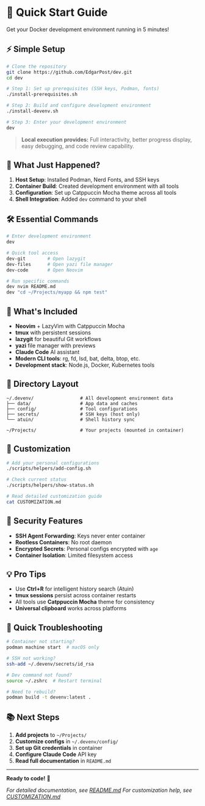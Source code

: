 # 🚀 Quick Start Guide

Get your Docker development environment running in 5 minutes!

## ⚡ Simple Setup

```bash
# Clone the repository
git clone https://github.com/EdgarPost/dev.git
cd dev

# Step 1: Set up prerequisites (SSH keys, Podman, fonts)
./install-prerequisites.sh

# Step 2: Build and configure development environment
./install-devenv.sh

# Step 3: Enter your development environment
dev
```

> **Local execution provides:** Full interactivity, better progress display, easy debugging, and code review capability.

## 🎯 What Just Happened?

1. **Host Setup**: Installed Podman, Nerd Fonts, and SSH keys
2. **Container Build**: Created development environment with all tools
3. **Configuration**: Set up Catppuccin Mocha theme across all tools
4. **Shell Integration**: Added `dev` command to your shell

## 🛠️ Essential Commands

```bash
# Enter development environment
dev

# Quick tool access
dev-git        # Open lazygit
dev-files      # Open yazi file manager
dev-code       # Open Neovim

# Run specific commands
dev nvim README.md
dev "cd ~/Projects/myapp && npm test"
```

## 🎨 What's Included

- **Neovim** + LazyVim with Catppuccin Mocha
- **tmux** with persistent sessions
- **lazygit** for beautiful Git workflows
- **yazi** file manager with previews
- **Claude Code** AI assistant
- **Modern CLI tools**: rg, fd, lsd, bat, delta, btop, etc.
- **Development stack**: Node.js, Docker, Kubernetes tools

## 📁 Directory Layout

```
~/.devenv/                 # All development environment data
├── data/                  # App data and caches
├── config/                # Tool configurations
├── secrets/               # SSH keys (host only)
└── atuin/                 # Shell history sync

~/Projects/                # Your projects (mounted in container)
```

## 🔧 Customization

```bash
# Add your personal configurations
./scripts/helpers/add-config.sh

# Check current status
./scripts/helpers/show-status.sh

# Read detailed customization guide
cat CUSTOMIZATION.md
```

## 🔐 Security Features

- **SSH Agent Forwarding**: Keys never enter container
- **Rootless Containers**: No root daemon
- **Encrypted Secrets**: Personal configs encrypted with `age`
- **Container Isolation**: Limited filesystem access

## 💡 Pro Tips

- Use **Ctrl+R** for intelligent history search (Atuin)
- **tmux sessions** persist across container restarts
- All tools use **Catppuccin Mocha** theme for consistency
- **Universal clipboard** works across platforms

## 🐛 Quick Troubleshooting

```bash
# Container not starting?
podman machine start  # macOS only

# SSH not working?
ssh-add ~/.devenv/secrets/id_rsa

# Dev command not found?
source ~/.zshrc  # Restart terminal

# Need to rebuild?
podman build -t devenv:latest .
```

## 📚 Next Steps

1. **Add projects** to `~/Projects/`
2. **Customize configs** in `~/.devenv/config/`
3. **Set up Git credentials** in container
4. **Configure Claude Code** API key
5. **Read full documentation** in `README.md`

---

**Ready to code!** 🎉

*For detailed documentation, see [README.md](./README.md)*
*For customization help, see [CUSTOMIZATION.md](./CUSTOMIZATION.md)*